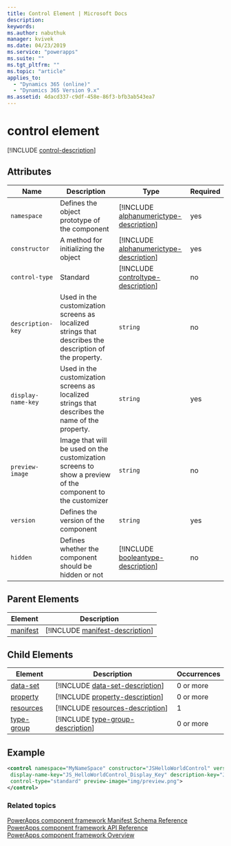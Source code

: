 ```yaml
---
title: Control Element | Microsoft Docs
description: 
keywords:
ms.author: nabuthuk
manager: kvivek
ms.date: 04/23/2019
ms.service: "powerapps"
ms.suite: ""
ms.tgt_pltfrm: ""
ms.topic: "article"
applies_to: 
  - "Dynamics 365 (online)"
  - "Dynamics 365 Version 9.x"
ms.assetid: 4dacd337-c9df-458e-86f3-bfb3ab543ea7
---
```


# control element

[!INCLUDE [control-description](includes/control-description.md)]

## Attributes

|Name|Description|Type|Required|
|--|--|--|--|
|`namespace`|Defines the object prototype of the component|[!INCLUDE [alphanumerictype-description](includes/alphanumerictype-description.md)]|yes|
|`constructor`|A method for initializing the object|[!INCLUDE [alphanumerictype-description](includes/alphanumerictype-description.md)]|yes|
|`control-type`|Standard|[!INCLUDE [controltype-description](includes/controltype-description.md)]|no|
|`description-key`|Used in the customization screens as localized strings that describes the description of the property.|`string`|no|
|`display-name-key`|Used in the customization screens as localized strings that describes the name of the property.|`string`|yes|
|`preview-image`|Image that will be used on the customization screens to show a preview of the component to the customizer|`string`|no|
|`version`|Defines the version of the component|`string`|yes|
|`hidden`|Defines whether the component should be hidden or not|[!INCLUDE [booleantype-description](includes/booleantype-description.md)]| no|

## Parent Elements

|Element|Description|
|--|--|
|[manifest](manifest.md)|[!INCLUDE [manifest-description](includes/manifest-description.md)]|

## Child Elements

|Element|Description|Occurrences|
|--|--|--|
|[data-set](data-set.md)|[!INCLUDE [data-set-description](includes/data-set-description.md)]|0 or more|
|[property](property.md)|[!INCLUDE [property-description](includes/property-description.md)]|0 or more|
|[resources](resources.md)|[!INCLUDE [resources-description](includes/resources-description.md)]|1|
|[type-group](type-group.md)|[!INCLUDE [type-group-description](includes/type-group-description.md)]|0 or more|

## Example

```xml
<control namespace="MyNameSpace" constructor="JSHelloWorldControl" version="1.0.0"
 display-name-key="JS_HelloWorldControl_Display_Key" description-key="JS_HelloWorldControl_Desc_Key"
 control-type="standard" preview-image="img/preview.png">
</control>
  ```

### Related topics

[PowerApps component framework Manifest Schema Reference](index.md)<br/>
[PowerApps component framework API Reference](../reference/index.md)<br/>
[PowerApps component framework Overview](../overview.md)